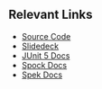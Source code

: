 ## Relevant Links

- [Source Code][jvm-testing-comparison]
- [Slidedeck][slides]
- [JUnit 5 Docs][junit-docs]
- [Spock Docs][spock-docs]
- [Spek Docs][spek-docs]

[jvm-testing-comparison]: https://github.com/jakepartusch/jvm-testing-comparison
[slides]: https://jakepartusch.github.io/jvm-testing-comparison-presentation/#/
[junit-docs]: http://junit.org/junit5/docs/current/user-guide/
[spock-docs]: http://spockframework.org/spock/docs/1.1/index.html
[spek-docs]: http://spekframework.org/